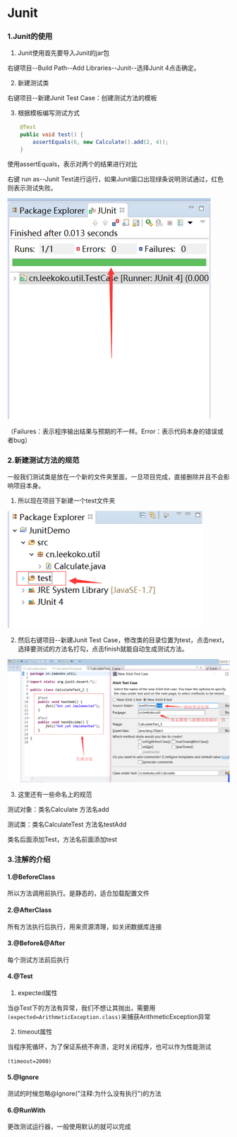 # Junit      

### 1.Junit的使用  

1. Junit使用首先要导入Junit的jar包

右键项目--Build Path--Add Libraries--Junit--选择Junit 4点击确定。  

2. 新建测试类    

右键项目--新建Junit Test Case：创建测试方法的模板    

3. 根据模板编写测试方式  

```java
	@Test
	public void test() {
		assertEquals(6, new Calculate().add(2, 4));
	}
```

使用assertEquals，表示对两个的结果进行对比  

右键 run as--Junit Test进行运行，如果Junit窗口出现绿条说明测试通过，红色则表示测试失败。   

  ![](../images/10.png)  

（Failures：表示程序输出结果与预期的不一样。Error：表示代码本身的错误或者bug）  

### 2.新建测试方法的规范  

一般我们测试类是放在一个新的文件夹里面，一旦项目完成，直接删除并且不会影响项目本身。  

1. 所以现在项目下新建一个test文件夹   

![](../images/11.png)  

2. 然后右键项目--新建Junit Test Case，修改类的目录位置为test，点击next，选择要测试的方法名打勾，点击finish就能自动生成测试方法。  

![](../images/12.png)  

3. 这里还有一些命名上的规范  

测试对象：类名Calculate    方法名add

测试类：类名CalculateTest  方法名testAdd   

类名后面添加Test，方法名前面添加test   

### 3.注解的介绍  

#### 1.@BeforeClass  

所以方法调用前执行。是静态的，适合加载配置文件  

#### 2.@AfterClass  

所有方法执行后执行，用来资源清理，如关闭数据库连接  

#### 3.@Before&@After   

每个测试方法前后执行   

#### 4.@Test  

1. expected属性  

当@Test下的方法有异常，我们不想让其抛出，需要用``(expected=ArithmeticException.class)``来捕获ArithmeticException异常    

2. timeout属性  

当程序死循环，为了保证系统不奔溃，定时关闭程序，也可以作为性能测试  

``(timeout=2000)``  

#### 5.@Ignore  

测试的时候忽略@Ignore("注释:为什么没有执行")的方法  

#### 6.@RunWith  

更改测试运行器，一般使用默认的就可以完成   

 







